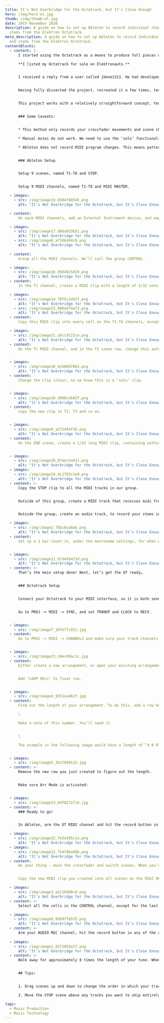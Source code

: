 ```yaml
---
title: It's Not Overbridge for the Octatrack, but It's Close Enough
hero: /img/hero-ot.jpg
thumb: /img/thumb-ot.jpg
date: 28th November 2020
description: A guide on how to set up Ableton to record individual channels and
  stems from the Elektron Octatrack.
meta_description: A guide on how to set up Ableton to record individual channels
  and stems from the Elektron Octatrack.
contentBlocks:
  - content: |-
      I started using the Octatrack as a means to produce full pieces of music without a computer. After 6 months invested, I was in love with my new creative process, but completely unable to finish a track. After years producing drum & bass music for label releases, and spending months on complex mixes with long FX chains, buses, and convoluted compression set ups, I found I was stuck with only what I could achieve inside the Octatrack. No mixdown, no sidechains, no buses, no polished, finished track at the end of the process. Nothing I would be happy to release.

      **I listed my Octatrack for sale on Elektronauts.**


      I received a reply from a user called jbone1313. He had developed an Ableton template based around a series of MIDI clips and automations that he told me could solve this problem, yielding full stems for all the tracks in my project, including crossfader movements and scene changes. He even provided me with a prototype project file.


      Having fully dissected the project, recreated it a few times, tested thoroughly, I decided to document how it works so that it can be of use to others.


      This project works with a relatively straightforward concept. You perform a song once, while Ableton records all the midi data for your crossfader movements and scene changes to a MIDI clip. Then, you enter a couple of values in a couple of places, hit play and walk away. When you come back, you’ll have an audio file containing individual stems for all the tracks from your Octatrack. 


      ### Some Caveats:


      * This method only records your crossfader movements and scene changes. If you want your performance to include things like encoder movements or live-played trigs, you’ll have to do some extra work. I won’t cover that stuff here, but I can give you an idea of how to do it (individual midi tracks for each OT track, multiple armed channels etc).

      * Manual mutes do not work. We need to use the ‘solo’ functionality to bounce each track out individually, and this overrides track mutes. However, arrangement mutes do work, so if you want to use mutes as part of your performance, you’ll need to use them within the arranger, and not on-the-fly. You can also just edit the audio clips at the end if you prefer.

      * Ableton does not record MIDI program changes. This means pattern changes don’t work either. You’ll need to use arranger mode for this too.


      ### Ableton Setup


      Setup 9 scenes, named T1-T8 and STOP.


      Setup 9 MIDI channels, named T1-T8 and MIDI MASTER.

  - images:
    - src: /img/image19_6504fb8545.png      
      alt: "It's Not Overbridge for the Octatrack, but It's Close Enough"

  - content:
      On each MIDI channels, add an External Instrument device, and map each to the correct midi channel for its respective track. By default, the tracks are on channels 1-8. For the MIDI MASTER channel, use the same MIDI channel that the T1 channel uses. 

  - images:
    - src: /img/image17_d66a933b51.png      
      alt: "It's Not Overbridge for the Octatrack, but It's Close Enough"
    - src: /img/image6_a73d6dd4c6.png      
      alt: "It's Not Overbridge for the Octatrack, but It's Close Enough"
    
  - content:
      Group all the MIDI channels. We’ll call the group CONTROL. 

  - images:
    - src: /img/image16_09d4825d29.png      
      alt: "It's Not Overbridge for the Octatrack, but It's Close Enough"
  - content:
      In the T1 channel, create a MIDI clip with a length of 1/32 note, and add an automation on MIDI CC 50, setting a value of 0. 

  - images:
    - src: /img/image14_78f5c1dd1f.png      
      alt: "It's Not Overbridge for the Octatrack, but It's Close Enough"
    - src: /img/image22_000eb74af3.png      
      alt: "It's Not Overbridge for the Octatrack, but It's Close Enough"
  - content:
      Copy this MIDI clip into every cell on the T1-T8 channels, except for the final STOP scene. 

  - images:
    - src: /img/image21_a5cc9122ce.png      
      alt: "It's Not Overbridge for the Octatrack, but It's Close Enough"
  - content:
      On the T1 MIDI channel, and in the T1 scene row, change this automation to a value of >1, with a slope leading up to 127. We should be able to set this to 127 and leave it at that, but I found that sometimes due to latency it may miss this very first automation. The slope means that it’s constantly receiving new values until we hit the 127 point, so it’ll solo the track as soon as it’s able to do so.


  - images:
    - src: /img/image18_4cb0667863.png      
      alt: "It's Not Overbridge for the Octatrack, but It's Close Enough"
  - content:
      Change the clip colour, so we know this is a ‘solo’ clip.


  - images:
    - src: /img/image10_d980c4502f.png      
      alt: "It's Not Overbridge for the Octatrack, but It's Close Enough"
  - content:
      Copy the new clip to T2, T3 and so on.


  - images:
    - src: /img/image9_a231464f36.png      
      alt: "It's Not Overbridge for the Octatrack, but It's Close Enough"
  - content:
      On the END scene, create a 1/32 long MIDI clip, containing nothing but a single A0 note. Let’s give this clip a new colour as well, so we know it’s our ‘stop’ clip.


  - images:
    - src: /img/image20_07aec5a911.png      
      alt: "It's Not Overbridge for the Octatrack, but It's Close Enough"
  - images:
    - src: /img/image24_4c1703c1e0.png      
      alt: "It's Not Overbridge for the Octatrack, but It's Close Enough"
  - content: >-
      Copy the STOP clip to all the MIDI tracks in our group.


      Outside of this group, create a MIDI track that receives midi from the Octatrack, on the same MIDI channel as T1. This is your master MIDI track, in which you will record your performance.


      Outside the group, create an audio track, to record your stems into, make sure this is set to receive audio from the correct input. We’ll call this track AUDIO REC.

  - images:
    - src: /img/image2_f8bc6ca8ab.png      
      alt: "It's Not Overbridge for the Octatrack, but It's Close Enough"
  - content:
      Set up a 1 bar count-in, under the metronome settings, for when we want to record. You will need this later.


  - images:
    - src: /img/image11_bfd43b423d.png      
      alt: "It's Not Overbridge for the Octatrack, but It's Close Enough"
  - content: >-
      That’s the main setup done! Next, let’s get the OT ready…


      ### Octatrack Setup


      Connect your Octatrack to your MIDI interface, so it is both sending and receiving MIDI from your computer.


      Go to PROJ -> MIDI -> SYNC, and set TRANSP and CLOCK to RECV.


  - images:
    - src: /img/image7_10fef7c821.jpg
  - content:
      Go to PROJ -> MIDI -> CHANNELS and make sure your track channels match those that are set in Ableton


  - images:
    - src: /img/image23_c8ec09ac1c.jpg
  - content:
      Either create a new arrangement, or open your existing arrangement. For my test, I’m just using a simple, 64 step pattern (4 bars).


      Add ‘LOOP 00/∞’ to final row.


  - images:
    - src: /img/image4_9351ea461f.jpg
  - content:
      Find out the length of your arrangement. To do this, add a row before the LOOP, select the left-most column, press YES, and read the text in the header. The text consists of three numbers, representing bars, beats and sixteenths, respectively. This is the starting measure for the extra row you just added. To calculate the length of the arrangement up until this beat, simply reduce this number appropriately. For example, if the starting measure of the new row is “73 1 1”, the length of the arrangement up until that point must be 72 bars. The means the actual length of your arrangement is “72 0 0”. \

      \

      Make a note of this number. You’ll need it.


      \

      The example in the following image would have a length of “4 0 0”.


  - images:
    - src: /img/image5_3617850115.jpg
  - content: >-
      Remove the new row you just created to figure out the length.


      Make sure Arr Mode is activated:


  - images:
    - src: /img/image13_04f0272f1d.jpg
  - content: >-
      ### Ready to go!


      In Ableton, arm the OT MIDI channel and hit the record button in any of the cells. After the 1-bar count-in we set up previously, your Octatrack should start playing through your arrangement.

  - images:
    - src: /img/image15_fe54285c1a.png      
      alt: "It's Not Overbridge for the Octatrack, but It's Close Enough"
  - images:
    - src: /img/image12_f5470b4d8b.png      
      alt: "It's Not Overbridge for the Octatrack, but It's Close Enough"
  - content:
      Do your thing - move the crossfader and switch scenes. When you’re done, just stop the recording in Ableton.


      Copy the new MIDI clip you created into all scenes on the MIDI MASTER channel.

  - images:
    - src: /img/image3_a2c1b9d0c0.png      
      alt: "It's Not Overbridge for the Octatrack, but It's Close Enough"
  - content: >-
      Select all the cells in the CONTROL channel, except for the last one, corresponding to the STOP scene. Open the Launch Box by clicking the first of the three circles at the bottom of the Clip View. Set the Follow Action Time to the number of bars in your Octatrack arrangement (we figured this out in step 6), and set Follow Action A to ‘Next’, as illustrated below:

  - images:
    - src: /img/image8_03b8ffb535.png      
      alt: "It's Not Overbridge for the Octatrack, but It's Close Enough"
  - content: >-
      Arm your AUDIO REC channel, hit the record button in any of the cells, and before the count-in finishes, hit the play button on the first row in your CONTROL track.
      
  - images:
    - src: /img/image1_8371855e27.png      
      alt: "It's Not Overbridge for the Octatrack, but It's Close Enough"
  - content: >-
      Walk away for approximately 8 times the length of your tune. When you come back, you’ll have an audio clip in the AUDIO REC track, which contains stems for each individual track!


      ## Tips:


      1. Drag scenes up and down to change the order in which your tracks are recorded

      2. Move the STOP scene above any tracks you want to skip entirely

tags:
  - Music Production
  - Music Technology
---
```

